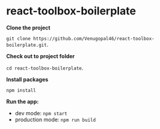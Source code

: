# react-toolbox-boilerplate

**Clone the project** 

`git clone https://github.com/Venugopal46/react-toolbox-boilerplate.git`.

**Check out to project folder**

`cd react-toolbox-boilerplate`.

**Install packages**

`npm install`

**Run the app:**  

 * dev mode: `npm start`
 * production mode: `npm run build`

